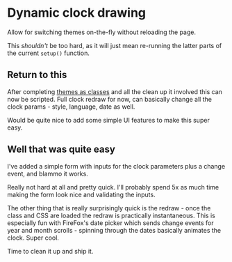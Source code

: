 Dynamic clock drawing
=====================

Allow for switching themes on-the-fly without reloading the page.

This *shouldn't* be too hard, as it will just mean re-running the latter parts of the current `setup()` function.


Return to this
--------------

After completing [themes as classes](<[done]/23 - themes as classes.md>) and all the clean up it involved this can now be scripted.
Full clock redraw for now, can basically change all the clock params - style, language, date as well.

Would be quite nice to add some simple UI features to make this super easy.


Well that was quite easy
------------------------

I've added a simple form with inputs for the clock parameters plus a change event, and blammo it works.

Really not hard at all and pretty quick.
I'll probably spend 5x as much time making the form look nice and validating the inputs.

The other thing that is really surprisingly quick is the redraw - once the class and CSS are loaded the redraw is practically instantaneous.
This is especially fun with FireFox's date picker which sends change events for year and month scrolls - spinning through the dates basically animates the clock.
Super cool.

Time to clean it up and ship it.

